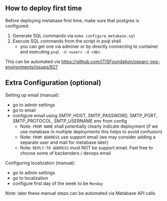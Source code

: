 ## How to deploy first time

Before deploying metabase first time, make sure that postgres is configured:
1. Generate SQL commands via `make configure_metabase.sql`
2. Execute SQL commands from the script in psql shell
    * you can get one via adminer or by directly connecting to container and executing `psql -U <user> -d <db>`

This can be automated via https://github.com/ITISFoundation/osparc-ops-environments/issues/827

## Extra Configuration (optional)

Setting up email (manual):
* go to admin settings
* go to email
* configure email using SMTP_HOST, SMTP_PASSWORD, SMTP_PORT, SMTP_PROTOCOL, SMTP_USERNAME env from config
  - Note: `FROM NAME` shall potentially clearly indicate deployment (if we use metabase in multiple deployments this helps to avoid confusion)
  - Note: `FROM ADDRESS` use support email (we may consider adding a separate user and mail for metabase later)
  - Note: `REPLY-TO ADDRESS` must NOT be support email. Feel free to choose some of backenders / devops email

Configuring localization (manual):
* go to admin settings
* go to localization
* configure first day of the week to be `Monday`

Note: later these manual steps can be automated via Metabase API calls
